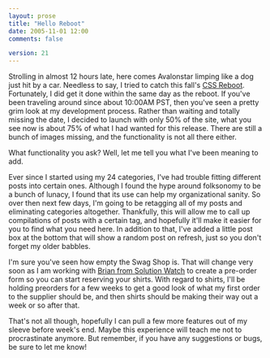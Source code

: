 ```yaml
---
layout: prose
title: "Hello Reboot"
date: 2005-11-01 12:00
comments: false

version: 21
---
```


Strolling in almost 12 hours late, here comes Avalonstar limping like a dog just hit by a car. Needless to say, I tried to catch this fall's [CSS Reboot][1]. Fortunately, I did get it done within the same day as the reboot. If you've been traveling around since about 10:00AM PST, then you've seen a pretty grim look at my development process. Rather than waiting and totally missing the date, I decided to launch with only 50% of the site, what you see now is about 75% of what I had wanted for this release. There are still a bunch of images missing, and the functionality is not all there either.

What functionality you ask? Well, let me tell you what I've been meaning to add.

Ever since I started using my 24 categories, I've had trouble fitting different posts into certain ones. Although I found the hype around folksonomy to be a bunch of lunacy, I found that its use can help my organizational sanity. So over then next few days, I'm going to be retagging all of my posts and eliminating categories altogether. Thankfully, this will allow me to call up compilations of posts with a certain tag, and hopefully it'll make it easier for you to find what you need here. In addition to that, I've added a little post box at the bottom that will show a random post on refresh, just so you don't forget my older babbles.

I'm sure you've seen how empty the Swag Shop is. That will change very soon as I am working with [Brian from Solution Watch][2] to create a pre-order form so you can start reserving your shirts. With regard to shirts, I'll be holding preorders for a few weeks to get a good look of what my first order to the supplier should be, and then shirts should be making their way out a week or so after that.

That's not all though, hopefully I can pull a few more features out of my sleeve before week's end. Maybe this experience will teach me not to procrastinate anymore. But remember, if you have any suggestions or bugs, be sure to let me know!

[1]: http://cssreboot.com/
[2]: http://solutionwatch.com/
